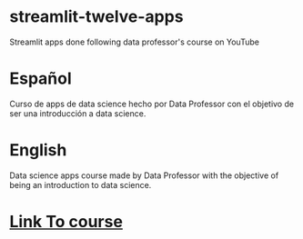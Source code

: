 # streamlit-twelve-apps
Streamlit apps done following data professor's course on YouTube

# Español
Curso de apps de data science hecho por Data Professor con el objetivo de ser una introducción a data science.

# English
Data science apps course made by Data Professor with the objective of being an introduction to data science.

# [Link To course](https://www.youtube.com/watch?v=JwSS70SZdyM)

